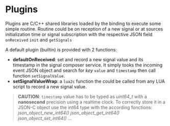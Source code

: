 # Plugins

Plugins are C/C++ shared libraries loaded by the binding to execute some
simple routine. Routine could be on reception of a new signal or at sources
initialization time or signal subscription with the respective JSON field
`onReceived` `init` and `getSignals`

A default plugin (builtin) is provided with 2 functions:

- **defaultOnReceived**: set and record a new signal value and its timestamp
 in the signal composer service. It simply tooks the incoming event JSON object
 and search for *key* `value` and `timestamp` then call function
 `setSignalValue`.
- **setSignalValueWrap**: a `lua2c` function the could be called from any LUA
 script to record a new signal value.

> **CAUTION**: `timestamp` value has to be typed as *uint64_t* with
> a **nanosecond** precision using a realtime clock. To correctly store it in
> a JSON-C object use the int64 type with the according fonctions:
> *json_object_new_int64()*
> *json_object_get_int64()*
> *json_object_set_int64()*
> *...*
